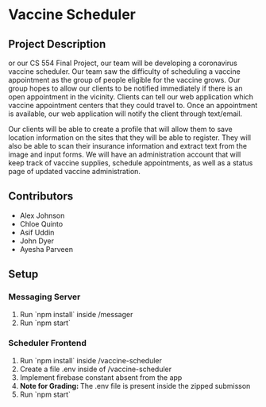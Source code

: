 <h1>Vaccine Scheduler</h1>
<h2>Project Description</h2>
<p>or our CS 554 Final Project, our team will be developing a coronavirus vaccine scheduler. Our team saw the difficulty of scheduling a vaccine appointment as the group of people eligible for the vaccine grows. Our group hopes to allow our clients to be notified immediately if there is an open appointment in the vicinity. Clients can tell our web application which vaccine appointment centers that they could travel to. Once an appointment is available, our web application will notify the client through text/email.</p>
<p>Our clients will be able to create a profile that will allow them to save location information on the sites that they will be able to register. They will also be able to scan their insurance information and extract text from the image and input forms. We will have an administration account that will keep track of vaccine supplies, schedule appointments, as well as a status page of updated vaccine administration. </p>
<h2>Contributors</h2>
<ul>
    <li>Alex Johnson</li>
    <li>Chloe Quinto</li>
    <li>Asif Uddin</li>
    <li>John Dyer</li>
    <li>Ayesha Parveen</li>
</ul>
<h2>Setup</h2>
<h3>Messaging Server</h3>
<ol>
    <li>Run `npm install` inside /messager</li>
    <li>Run `npm start`</li>
</ol>
<h3>Scheduler Frontend</h3>
<ol>
    <li>Run `npm install` inside /vaccine-scheduler</li>
    <li>Create a file .env inside of /vaccine-scheduler</li>
    <li>Implement firebase constant absent from the app</li>
    <li><b>Note for Grading: </b>The .env file is present inside the zipped submisson</li>
    <li>Run `npm start`</li>
</ol>

